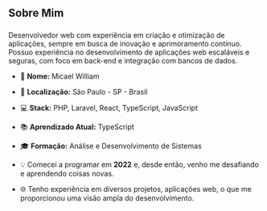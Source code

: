<!--<p align="left">Olá, me chamo Micael William, e sou programador Full Stack.</p>

###

<h2 align="left">Sobre Mim</h2>

###

<p align="left">Desenvolvedor web com experiência em criação e otimização de aplicações, sempre em busca de inovação e aprimoramento contínuo. Possuo experiência no desenvolvimento de aplicações web escaláveis e seguras, com foco em back-end e integração com bancos de dados. 

Minha especialidade está em criar soluções eficientes utilizando PHP e o framework Laravel, além de trabalhar com JavaScript para interfaces dinâmicas e interativas. Tenho sólidos conhecimentos em arquitetura de software, APIs RESTful e segurança da informação. .</p>

###

<p align="left">🎓 formação: Análise e Desenvolvimento de Sistemas<br>📚 Cursando: Ciência da Computação<br>🎯 portfólio: https://micael-william.netlify.app/<br>📧 email: mw931991@gmail.com<br></p>

###
-->
<!--
<h2 align="left">Trabalho</h2>

###

<div align="left">
  <img src="https://skillicons.dev/icons?i=html" height="40" alt="html5 logo"  />
  <img width="12" />
  <img src="https://skillicons.dev/icons?i=css" height="40" alt="css3 logo"  />
  <img width="12" />
  <img src="https://skillicons.dev/icons?i=js" height="40" alt="javascript logo"  />
  <img width="12" />
  <img src="https://skillicons.dev/icons?i=jquery" height="40" alt="jquery logo"  />
  <img width="12" />
  <img src="https://skillicons.dev/icons?i=php" height="40" alt="php logo"  />
  <img width="12" />
  <img src="https://skillicons.dev/icons?i=laravel" height="40" alt="laravel logo"  />
  <img width="12" />
  <img src="https://skillicons.dev/icons?i=git" height="40" alt="git logo"  />
  <img width="12" />
  <img src="https://skillicons.dev/icons?i=mysql" height="40" alt="mysql logo"  />
</div>

###

<div align="left">
  <img src="https://github-readme-stats.vercel.app/api?username=Micael-William&hide_title=false&hide_rank=false&show_icons=true&include_all_commits=true&count_private=true&disable_animations=false&theme=noctis_minimus&locale=en&hide_border=false&order=1" height="150" alt="stats graph"  />
  <img src="https://github-readme-stats.vercel.app/api/top-langs?username=Micael-William&locale=en&hide_title=false&layout=compact&card_width=320&langs_count=5&theme=noctis_minimus&hide_border=false&order=2" height="150" alt="languages graph"  />
</div>

###
-->
<h2 align="left">Sobre Mim</h2>

###

<p align="left">Desenvolvedor web com experiência em criação e otimização de aplicações, sempre em busca de inovação e aprimoramento contínuo. Possuo experiência no desenvolvimento de aplicações web escaláveis e seguras, com foco em back-end e integração com bancos de dados. 


- 👤 **Nome:** Micael William  
- 📍 **Localização:** São Paulo - SP - Brasil   
- 💻 **Stack:** PHP, Laravel, React, TypeScript, JavaScript 
- 📚 **Aprendizado Atual:** TypeScript
- 🎓 **Formação:** Análise e Desenvolvimento de Sistemas   


- 💡 Comecei a programar em **2022** e, desde então, venho me desafiando e aprendendo coisas novas.   
- 🌐 Tenho experiência em diversos projetos,  aplicações web, o que me proporcionou uma visão ampla do desenvolvimento.   


